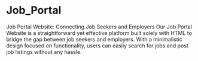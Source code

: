 # Job_Portal
Job Portal Website: Connecting Job Seekers and Employers Our Job Portal Website is a straightforward yet effective platform built solely with HTML to bridge the gap between job seekers and employers. With a minimalistic design focused on functionality, users can easily search for jobs and post job listings without any hassle.

